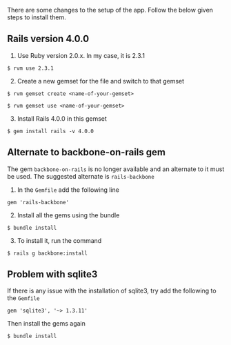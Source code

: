 There are some changes to the setup of the app. Follow the below given steps to install them.

## Rails version 4.0.0
1. Use Ruby version 2.0.x. In my case, it is 2.3.1 
``` 
$ rvm use 2.3.1 
```

2. Create a new gemset for the file and switch to that gemset
``` 
$ rvm gemset create <name-of-your-gemset> 
```
```
$ rvm gemset use <name-of-your-gemset>
```

3. Install Rails 4.0.0 in this gemset
``` 
$ gem install rails -v 4.0.0 
```

## Alternate to backbone-on-rails gem
The gem `backbone-on-rails` is no longer available and an alternate to it must be used. The suggested alternate is `rails-backbone`

1. In the `Gemfile` add the following line
``` 
gem 'rails-backbone' 
```

2. Install all the gems using the bundle
``` 
$ bundle install 
```

3. To install it, run the command 
```
$ rails g backbone:install 
```


## Problem with sqlite3
If there is any issue with the installation of sqlite3, try add the following to the `Gemfile`
``` 
gem 'sqlite3', '~> 1.3.11' 
```

Then install the gems again
``` 
$ bundle install 
```
